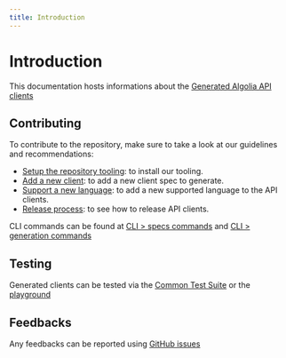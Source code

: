 ```yaml
---
title: Introduction
---
```


# Introduction

This documentation hosts informations about the [Generated Algolia API clients](https://github.com/algolia/api-clients-automation)

## Contributing

To contribute to the repository, make sure to take a look at our guidelines and recommendations:

- [Setup the repository tooling](/docs/setupRepository): to install our tooling.
- [Add a new client](/docs/addNewClient): to add a new client spec to generate.
- [Support a new language](/docs/addNewLanguage): to add a new supported language to the API clients.
- [Release process](/docs/releaseProcess): to see how to release API clients.

CLI commands can be found at [CLI > specs commands](/docs/specsCommands) and [CLI > generation commands](/docs/generationCommands)

## Testing

Generated clients can be tested via the [Common Test Suite](/docs/commonTestSuite) or the [playground](/docs/playground)

## Feedbacks

Any feedbacks can be reported using [GitHub issues](https://github.com/algolia/api-clients-automation/issues)
